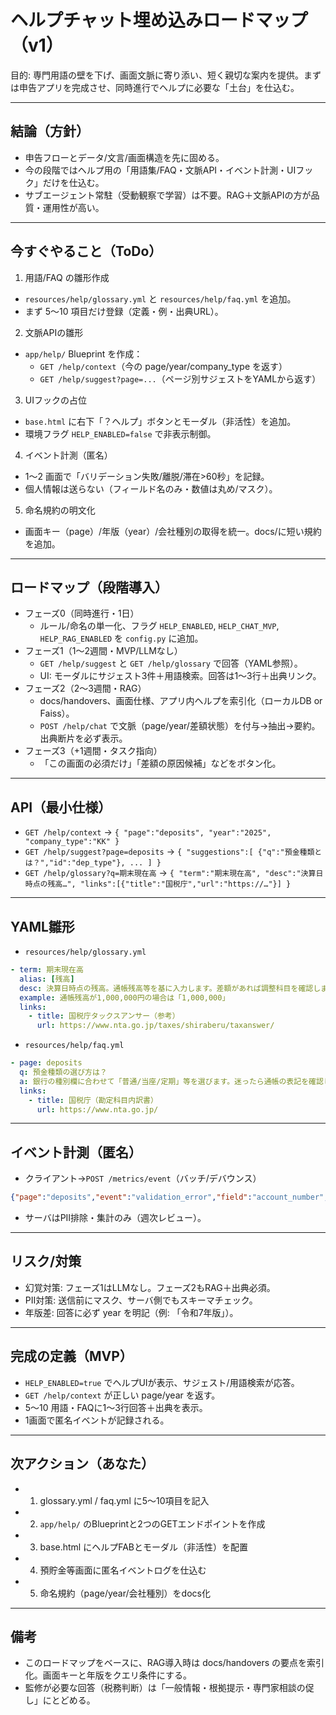 # ヘルプチャット埋め込みロードマップ（v1）

目的: 専門用語の壁を下げ、画面文脈に寄り添い、短く親切な案内を提供。まずは申告アプリを完成させ、同時進行でヘルプに必要な「土台」を仕込む。

---

## 結論（方針）
- 申告フローとデータ/文言/画面構造を先に固める。
- 今の段階ではヘルプ用の「用語集/FAQ・文脈API・イベント計測・UIフック」だけを仕込む。
- サブエージェント常駐（受動観察で学習）は不要。RAG＋文脈APIの方が品質・運用性が高い。

---

## 今すぐやること（ToDo）
1) 用語/FAQ の雛形作成
- `resources/help/glossary.yml` と `resources/help/faq.yml` を追加。
- まず 5〜10 項目だけ登録（定義・例・出典URL）。

2) 文脈APIの雛形
- `app/help/` Blueprint を作成：
  - `GET /help/context`（今の page/year/company_type を返す）
  - `GET /help/suggest?page=...`（ページ別サジェストをYAMLから返す）

3) UIフックの占位
- `base.html` に右下「？ヘルプ」ボタンとモーダル（非活性）を追加。
- 環境フラグ `HELP_ENABLED=false` で非表示制御。

4) イベント計測（匿名）
- 1〜2 画面で「バリデーション失敗/離脱/滞在>60秒」を記録。
- 個人情報は送らない（フィールド名のみ・数値は丸め/マスク）。

5) 命名規約の明文化
- 画面キー（page）/年版（year）/会社種別の取得を統一。docs/に短い規約を追加。

---

## ロードマップ（段階導入）
- フェーズ0（同時進行・1日）
  - ルール/命名の単一化、フラグ `HELP_ENABLED`, `HELP_CHAT_MVP`, `HELP_RAG_ENABLED` を `config.py` に追加。
- フェーズ1（1〜2週間・MVP/LLMなし）
  - `GET /help/suggest` と `GET /help/glossary` で回答（YAML参照）。
  - UI: モーダルにサジェスト3件＋用語検索。回答は1〜3行＋出典リンク。
- フェーズ2（2〜3週間・RAG）
  - docs/handovers、画面仕様、アプリ内ヘルプを索引化（ローカルDB or Faiss）。
  - `POST /help/chat` で文脈（page/year/差額状態）を付与→抽出→要約。出典断片を必ず表示。
- フェーズ3（+1週間・タスク指向）
  - 「この画面の必須だけ」「差額の原因候補」などをボタン化。

---

## API（最小仕様）
- `GET /help/context` → `{ "page":"deposits", "year":"2025", "company_type":"KK" }`
- `GET /help/suggest?page=deposits` → `{ "suggestions":[ {"q":"預金種類とは？","id":"dep_type"}, ... ] }`
- `GET /help/glossary?q=期末現在高` → `{ "term":"期末現在高", "desc":"決算日時点の残高…", "links":[{"title":"国税庁","url":"https://…"}] }`

---

## YAML雛形
- `resources/help/glossary.yml`
```yaml
- term: 期末現在高
  alias: [残高]
  desc: 決算日時点の残高。通帳残高等を基に入力します。差額があれば調整科目を確認します。
  example: 通帳残高が1,000,000円の場合は「1,000,000」
  links:
    - title: 国税庁タックスアンサー（参考）
      url: https://www.nta.go.jp/taxes/shiraberu/taxanswer/
```
- `resources/help/faq.yml`
```yaml
- page: deposits
  q: 預金種類の選び方は？
  a: 銀行の種別欄に合わせて「普通/当座/定期」等を選びます。迷ったら通帳の表記を確認してください。
  links:
    - title: 国税庁（勘定科目内訳書）
      url: https://www.nta.go.jp/
```

---

## イベント計測（匿名）
- クライアント→`POST /metrics/event`（バッチ/デバウンス）
```json
{"page":"deposits","event":"validation_error","field":"account_number","ts":1690000000}
```
- サーバはPII排除・集計のみ（週次レビュー）。

---

## リスク/対策
- 幻覚対策: フェーズ1はLLMなし。フェーズ2もRAG＋出典必須。
- PII対策: 送信前にマスク、サーバ側でもスキーマチェック。
- 年版差: 回答に必ず year を明記（例: 「令和7年版」）。

---

## 完成の定義（MVP）
- `HELP_ENABLED=true` でヘルプUIが表示、サジェスト/用語検索が応答。
- `GET /help/context` が正しい page/year を返す。
- 5〜10 用語・FAQに1〜3行回答＋出典を表示。
- 1画面で匿名イベントが記録される。

---

## 次アクション（あなた）
- 1) glossary.yml / faq.yml に5〜10項目を記入
- 2) `app/help/` のBlueprintと2つのGETエンドポイントを作成
- 3) base.html にヘルプFABとモーダル（非活性）を配置
- 4) 預貯金等画面に匿名イベントログを仕込む
- 5) 命名規約（page/year/会社種別）をdocs化

---

## 備考
- このロードマップをベースに、RAG導入時は docs/handovers の要点を索引化。画面キーと年版をクエリ条件にする。
- 監修が必要な回答（税務判断）は「一般情報・根拠提示・専門家相談の促し」にとどめる。
